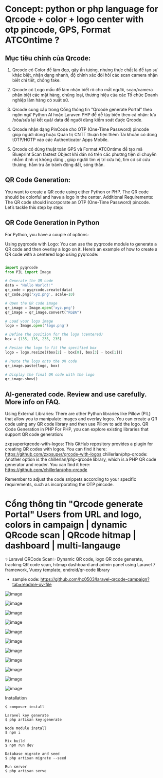 # Concept: python or php language for Qrcode + color + logo center with otp pincode, GPS, Format ATCOntime ?

## Mục tiêu chính của Qrcode:

1. Qrcode có Color để làm đẹp, gây ấn tượng, nhưng thực chất là để tạo sự khác biệt, nhận dạng nhanh, độ chính xác đòi hỏi các scan camera nhận biết chi tiết, chống fake.

1. Qrcode có Logo mầu để làm nhận biết rõ cho mắt người, scan/camera phân biệt các mặt hàng, chủng loại, thương hiệu của các Tổ chức Doanh nghiệp làm hàng có xuất sứ.

1. Qrcode cung cấp trong Cổng thông tin "Qrcode generate Portal" theo ngôn ngữ Python AI hoặc Laraven PHP để dễ tùy biến theo cá nhân: lưu /xóa/sửa lại kết quả/ data để người dùng kiểm soát được Qrcode.

1. Qrcode nhận dạng PinCode cho OTP (One-Time Password) pincode giúp người dùng hoặc Quản trị CNTT thuận tiện thêm Tài khoản có dùng tOTP/HOTP vào các Authenticator Apps Mobile.

1. Qrcode có dùng thuật toán GPS và Format ATCOntime để tạo mã Blueprint Scan fastest Object khi dán nó trên các phương tiện di chuyển nhằm định vị không dừng , giúp người tìm vị trí cứu hộ, tìm cơ sở cứu thương, hầm trú ẩn tránh động đất, sóng thần. 


## QR Code Generation:
You want to create a QR code using either Python or PHP.
The QR code should be colorful and have a logo in the center.
Additional Requirements:
The QR code should incorporate an OTP (One-Time Password) pincode.
Let’s tackle this step by step:

## QR Code Generation in Python
For Python, you have a couple of options:

Using pyqrcode with Logo:
You can use the pyqrcode module to generate a QR code and then overlay a logo on it.
Here’s an example of how to create a QR code with a centered logo using pyqrcode:

```Python

import pyqrcode
from PIL import Image

# Generate the QR code
data = "Hello World!!"
qr_code = pyqrcode.create(data)
qr_code.png('xyz.png', scale=10)

# Open the QR code image
qr_image = Image.open('xyz.png')
qr_image = qr_image.convert("RGBA")

# Load your logo image
logo = Image.open('logo.png')

# Define the position for the logo (centered)
box = (135, 135, 235, 235)

# Resize the logo to fit the specified box
logo = logo.resize((box[2] - box[0], box[3] - box[1]))

# Paste the logo onto the QR code
qr_image.paste(logo, box)

# Display the final QR code with the logo
qr_image.show()
```

## AI-generated code. Review and use carefully. More info on FAQ.

Using External Libraries:
There are other Python libraries like Pillow (PIL) that allow you to manipulate images and overlay logos. You can create a QR code using any QR code library and then use Pillow to add the logo.
QR Code Generation in PHP
For PHP, you can explore existing libraries that support QR code generation:

zxpsuper/qrcode-with-logos:
This GitHub repository provides a plugin for creating QR codes with logos. You can find it here: https://github.com/zxpsuper/qrcode-with-logos
chillerlan/php-qrcode:
Another option is the chillerlan/php-qrcode library, which is a PHP QR code generator and reader. You can find it here: https://github.com/chillerlan/php-qrcode

Remember to adjust the code snippets according to your specific requirements, such as incorporating the OTP pincode.


# Cổng thông tin "Qrcode generate Portal" Users from URL and logo, colors in campaign | dynamic QRcode scan | QRcode hitmap | dashboard | multi-langauge

✨Laravel QRCode Scan✨
Dynamic QR code, logo QR code generate, tracking QR code scan, hitmap dashboard and admin panel using Laravel 7 framework, Vuexy template, endroid/qr-code library
- sample code: https://github.com/hc0503/laravel-qrcode-campaign?tab=readme-ov-file 

![image](https://github.com/PhDLeToanThang/Web3.0/assets/106635733/d8662cb0-ac07-4bcb-9175-179edd17cf11)


![image](https://github.com/PhDLeToanThang/Web3.0/assets/106635733/9912829e-ea73-4562-b622-7aca43ac5fd5)


![image](https://github.com/PhDLeToanThang/Web3.0/assets/106635733/7cc905af-846f-4b35-ae4d-6db7949af4ff)


![image](https://github.com/PhDLeToanThang/Web3.0/assets/106635733/eb7913f8-9606-482c-a1ce-8259c87bd5a1)


![image](https://github.com/PhDLeToanThang/Web3.0/assets/106635733/3551e7f8-9c35-4639-afb0-9d57f666fab7)
 

![image](https://github.com/PhDLeToanThang/Web3.0/assets/106635733/62e02c0e-056f-495d-b5a9-7803cef11f88)


![image](https://github.com/PhDLeToanThang/Web3.0/assets/106635733/03e54ed3-8cb7-4b15-8f5c-d310d337440b)
 

![image](https://github.com/PhDLeToanThang/Web3.0/assets/106635733/20d38bf8-a904-4134-bfb6-69a0e1bc9ef9)


![image](https://github.com/PhDLeToanThang/Web3.0/assets/106635733/d2e6b06b-4f4e-4d4c-9f73-7b0195a859ce)


![image](https://github.com/PhDLeToanThang/Web3.0/assets/106635733/916d4c88-fafb-4bc1-b580-c5c9a5bebeac)


![image](https://github.com/PhDLeToanThang/Web3.0/assets/106635733/541cf74c-6b18-4b3e-8050-80810f8375a4)


Installation

```Composer install
$ composer install

Laravel key generate
$ php artisan key:generate

Node module install
$ npm i

Mix build
$ npm run dev

Database migrate and seed
$ php artisan migrate --seed

Run server
$ php artisan serve
```



